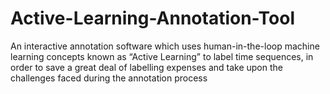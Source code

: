# Active-Learning-Annotation-Tool
An interactive annotation software which uses human-in-the-loop machine learning concepts known as “Active Learning” to label time sequences, in order to save a great deal of labelling expenses and take upon the challenges faced during the annotation process
